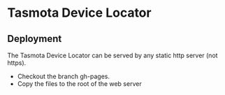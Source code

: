 # Tasmota Device Locator

## Deployment
The Tasmota Device Locator can be served by any static http server (not https).
- Checkout the branch gh-pages.
- Copy the files to the root of the web server


